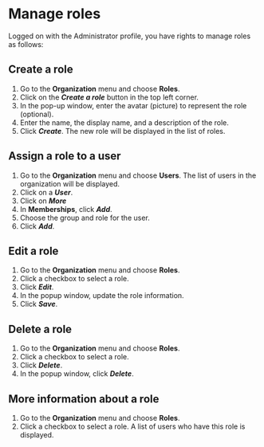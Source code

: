# Manage roles

Logged on with the Administrator profile, you have rights to manage roles as follows:

## Create a role

1. Go to the **Organization** menu and choose **Roles**.
2. Click on the _**Create a role**_ button in the top left corner.
3. In the pop-up window, enter the avatar (picture) to represent the role (optional).
4. Enter the name, the display name, and a description of the role.
5. Click _**Create**_. The new role will be displayed in the list of roles.

## Assign a role to a user

1. Go to the **Organization** menu and choose **Users**. The list of users in the organization will be displayed.
2. Click on a _**User**_.
3. Click on _**More**_
4. In **Memberships**, click _**Add**_.
5. Choose the group and role for the user.
6. Click _**Add**_.

## Edit a role

1. Go to the **Organization** menu and choose **Roles**.
2. Click a checkbox to select a role.
3. Click _**Edit**_.
4. In the popup window, update the role information.
5. Click _**Save**_.

## Delete a role

1. Go to the **Organization** menu and choose **Roles**.
2. Click a checkbox to select a role.
3. Click _**Delete**_.
4. In the popup window, click _**Delete**_.

## More information about a role

1. Go to the **Organization** menu and choose **Roles**.
2. Click a checkbox to select a role. A list of users who have this role is displayed.
